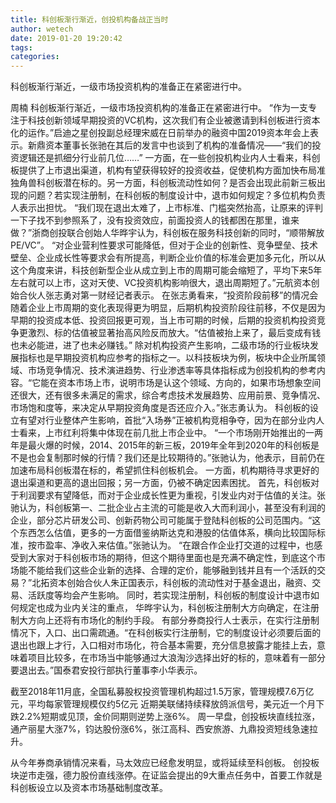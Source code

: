 ```yaml
---
title: 科创板渐行渐近，创投机构备战正当时
author: wetech
date: 2019-01-20 19:20:42
tags: 
categories: 
---
```

科创板渐行渐近，一级市场投资机构的准备正在紧密进行中。
<!-- more -->
周楠
科创板渐行渐近，一级市场投资机构的准备正在紧密进行中。
“作为一支专注于科技创新领域早期投资的VC机构，这次我们有企业被邀请到科创板进行资本化的运作。”启迪之星创投副总经理宋威在日前举办的融资中国2019资本年会上表示。新鼎资本董事长张驰在其后的发言中也谈到了机构的准备情况——“我们的投资逻辑还是抓细分行业前几位……”
一方面，在一些创投机构业内人士看来，科创板提供了上市退出渠道，机构有望获得较好的投资收益，促使机构方面加快布局准独角兽科创板潜在标的。另一方面，科创板流动性如何？是否会出现此前新三板出现的问题？若实现注册制，在科创板的制度设计中，退市如何规定？多位机构负责人表示出担忧。
“我们现在退出太难了，上市标准、门槛突然抬高，让原来的评判一下子找不到参照系了，没有投资效应，前面投资人的钱都困在那里，谁来做？”浙商创投联合创始人华晔宇认为，科创板在服务科技创新的同时，“顺带解放PE/VC”。
“对企业营利性要求可能降低，但对于企业的创新性、竞争壁垒、技术壁垒、企业成长性等要求会有所提高，判断企业价值的标准会更加多元化，所以从这个角度来讲，科技创新型企业从成立到上市的周期可能会缩短了，平均下来5年左右就可以上市，这对天使、VC投资机构影响很大，退出周期短了。”元航资本创始合伙人张志勇对第一财经记者表示。
在张志勇看来，“投资阶段前移”的情况会随着企业上市周期的变化表现得更为明显，后期机构投资阶段往前移，不仅是因为早期的投资成本低、投资回报更可观，当上市可期的时候，后期的投资机构投资竞争更激烈、标的估值被显著抬高风险反而放大。“估值被抬上来了，最后变成有钱也未必能进，进了也未必赚钱。”
除对机构投资产生影响，二级市场的行业板块发展指标也是早期投资机构应参考的指标之一。以科技板块为例，板块中企业所属领域、市场竞争情况、技术演进趋势、行业渗透率等具体指标成为创投机构的参考内容。“它能在资本市场上市，说明市场是认这个领域、方向的，如果市场想象空间还很大，还有很多未满足的需求，综合考虑技术发展趋势、应用前景、竞争情况、市场饱和度等，来决定从早期投资角度是否还应介入。”张志勇认为。
科创板的设立有望对行业整体产生影响，首批“入场券”正被机构竞相争夺，因为在部分业内人士看来，上市红利将集中体现在前几批上市企业中。
“一个市场刚开始推出的一两年是最火爆的时候，2014、2015年的新三板，2019年全年到2020年的科创板是不是也会复制那时候的行情？我们还是比较期待的。”张驰认为，他表示，目前仍在加速布局科创板潜在标的，希望抓住科创板机会。
一方面，机构期待寻求更好的退出渠道和更高的退出回报；另一方面，仍被不确定因素困扰。
首先，科创板对于利润要求有望降低，而对于企业成长性更为重视，引发业内对于估值的关注。张驰认为，科创板第一、二批企业占主流的可能是收入大而利润小，甚至没有利润的企业，部分芯片研发公司、创新药物公司可能属于登陆科创板的公司范围内。“这个东西怎么估值，更多的一方面借鉴纳斯达克和港股的估值体系，横向比较国际标准，按市盈率、净收入来估值。”张驰认为。
“在跟合作企业打交道的过程中，也感受到大家对于科创板市场的期待，但这个期待里面也是充满不确定性，到底这个市场能不能给我们这些企业新的选择、合理的定价，能够融到钱并且有一个活跃的交易？”北拓资本创始合伙人朱正国表示，科创板的流动性对于基金退出，融资、交易、活跃度等均会产生影响。
同时，若实现注册制，科创板的制度设计中退市如何规定也成为业内关注的重点， 华晔宇认为，科创板注册制大方向确定，在注册制大方向上还将有市场化的制约手段。
有部分券商投行人士表示，在实行注册制情况下，入口、出口需疏通。“在科创板实行注册制，它的制度设计必须要后面的退出也跟上才行，入口相对市场化，符合基本需要，充分信息披露才能挂上去，意味着项目比较多，在市场当中能够通过大浪淘沙选择出好的标的，意味着有一部分要退出去。”国泰君安投行部执行董事李小华表示。
 
 
截至2018年11月底，全国私募股权投资管理机构超过1.5万家，管理规模7.6万亿元，平均每家管理规模仅约5亿元
近期美联储持续释放鸽派信号，美元近一个月下跌2.2%短期或见顶，金价同期则逆势上涨6%。
周一早盘，创投板块直线拉涨，通产丽星大涨7%，钧达股份涨6%，张江高科、西安旅游、九鼎投资短线急速拉升。
从今年券商承销情况来看，马太效应已经愈发明显，或将延续至科创板。
创投板块逆市走强，德力股份直线涨停。在证监会提出的9大重点任务中，首要工作就是科创板设立以及资本市场基础制度改革。
